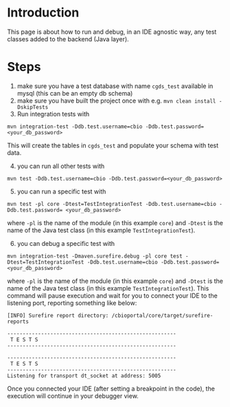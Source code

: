 # Introduction
This page is about how to run and debug, in an IDE agnostic way,
any test classes added to the backend (Java layer).

# Steps

1. make sure you have a test database with name `cgds_test` available in mysql (this can be an empty db schema)
2. make sure you have built the project once with e.g. `mvn clean install -DskipTests`
3. Run integration tests with 
```
mvn integration-test -Ddb.test.username=cbio -Ddb.test.password=<your_db_password>
```
This will create the tables in `cgds_test` and populate your schema with test data.

4. you can run all other tests with
```
mvn test -Ddb.test.username=cbio -Ddb.test.password=<your_db_password>
```

5. you can run a specific test with
```
mvn test -pl core -Dtest=TestIntegrationTest -Ddb.test.username=cbio -Ddb.test.password= <your_db_password>
```
where `-pl` is the name of the module (in this example `core`) and `-Dtest` is the name of the Java test
class (in this example `TestIntegrationTest`).

6. you can debug a specific test with
```
mvn integration-test -Dmaven.surefire.debug -pl core test -Dtest=TestIntegrationTest -Ddb.test.username=cbio -Ddb.test.password=<your_db_password> 
```
where `-pl` is the name of the module (in this example `core`) and `-Dtest` is the name of the Java test
class (in this example `TestIntegrationTest`).
This command will pause execution and wait for you to connect your IDE to the listening port,
reporting something like below:
```
[INFO] Surefire report directory: /cbioportal/core/target/surefire-reports

-------------------------------------------------------
 T E S T S
-------------------------------------------------------

-------------------------------------------------------
 T E S T S
-------------------------------------------------------
Listening for transport dt_socket at address: 5005
```
Once you connected your IDE (after setting a breakpoint in the code), the execution will continue
in your debugger view.

